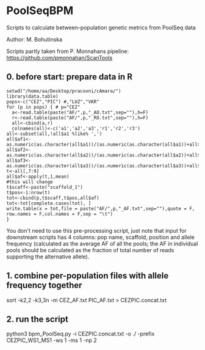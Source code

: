 # PoolSeqBPM
Scripts to calculate between-population genetic metrics from PoolSeq data

Author: M. Bohutinska

Scripts partly taken from P. Monnahans pipeline: https://github.com/pmonnahan/ScanTools

## 0. before start: prepare data in R
```
setwd("/home/aa/Desktop/pracovni/cAmara/")
library(data.table)
pops<-c("CEZ","PIC") #,"LUZ","VKR"
for (p in pops) { # p="CEZ"
  a<-read.table(paste("AF/",p,"_AO.txt",sep=""),h=F)
  r<-read.table(paste("AF/",p,"_RO.txt",sep=""),h=F)
  all<-cbind(a,r)
  colnames(all)<-c('a1','a2','a3','r1','r2','r3')
all<-subset(all,!all$a1 %like% ',')
all$af1<-as.numeric(as.character(all$a1))/(as.numeric(as.character(all$a1))+all$r1)  
all$af2<-as.numeric(as.character(all$a2))/(as.numeric(as.character(all$a2))+all$r2)  
all$af3<-as.numeric(as.character(all$a3))/(as.numeric(as.character(all$a3))+all$r3)  
t<-all[,7:9]
all$af<-apply(t,1,mean)
#this will change
t$scaff<-paste("scaffold_1")
t$pos<-1:nrow(t)
tot<-cbind(p,t$scaff,t$pos,all$af)
tot<-tot[complete.cases(tot), ]
write.table(x = tot,file = paste("AF/",p,"_AF.txt",sep=""),quote = F, row.names = F,col.names = F,sep = "\t")
}
```
You don't need to use this pre-processing script, just note that input for downstream scripts has 4 columns: pop name, scaffold, position and allele frequency (calculated as the average AF of all the pools; the AF in individual pools should be calculated as the fraction of total number of reads supporting the alternative allele).

## 1. combine per-population files with allele frequency together
sort -k2,2 -k3,3n -m CEZ_AF.txt PIC_AF.txt > CEZPIC.concat.txt

## 2. run the script
python3 bpm_PoolSeq.py -i CEZPIC.concat.txt -o ./ -prefix CEZPIC_WS1_MS1 -ws 1 -ms 1 -np 2

